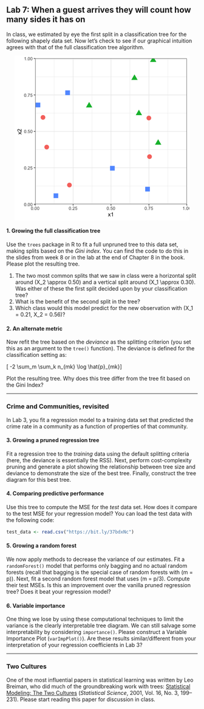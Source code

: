 
## Lab 7: When a guest arrives they will count how many sides it has on

In class, we estimated by eye the first split in a classification tree
for the following shapely data set. Now let’s check to see if our
graphical intuition agrees with that of the full classification tree
algorithm.

<img src="lab-07_files/figure-gfm/unnamed-chunk-1-1.png" style="display: block; margin: auto;" />

#### 1\. Growing the full classification tree

Use the `trees` package in R to fit a full unpruned tree to this data
set, making splits based on the *Gini index*. You can find the code to
do this in the slides from week 8 or in the lab at the end of Chapter 8
in the book. Please plot the resulting tree.

1.  The two most common splits that we saw in class were a horizontal
    split around \(X_2 \approx 0.50\) and a vertical split around
    \(X_1 \approx 0.30\). Was either of these the first split decided
    upon by your classification tree?
2.  What is the benefit of the second split in the tree?
3.  Which class would this model predict for the new observation with
    \(X_1 = 0.21, X_2 = 0.56\)?

#### 2\. An alternate metric

Now refit the tree based on the *deviance* as the splitting criterion
(you set this as an argument to the `tree()` function). The deviance is
defined for the classification setting as:

\[ -2 \sum_m \sum_k n_{mk} \log \hat{p}_{mk}\]

Plot the resulting tree. Why does this tree differ from the tree fit
based on the Gini Index?

-----

### Crime and Communities, revisited

In Lab 3, you fit a regression model to a training data set that
predicted the crime rate in a community as a function of properties of
that community.

#### 3\. Growing a pruned regression tree

Fit a regression tree to the *training* data using the default splitting
criteria (here, the deviance is essentially the RSS). Next, perform
cost-complexity pruning and generate a plot showing the relationship
between tree size and deviance to demonstrate the size of the best tree.
Finally, construct the tree diagram for this best tree.

#### 4\. Comparing predictive performance

Use this tree to compute the MSE for the *test* data set. How does it
compare to the test MSE for your regression model? You can load the test
data with the following code:

``` r
test_data <- read.csv("https://bit.ly/37bdxNc")
```

#### 5\. Growing a random forest

We now apply methods to decrease the variance of our estimates. Fit a
`randomForest()` model that performs only bagging and no actual random
forests (recall that bagging is the special case of random forests with
\(m = p\)). Next, fit a second random forest model that uses
\(m = p/3\). Compute their test MSEs. Is this an improvement over the
vanilla pruned regression tree? Does it beat your regression model?

#### 6\. Variable importance

One thing we lose by using these computational techniques to limit the
variance is the clearly interpretable tree diagram. We can still salvage
some interpretability by considering `importance()`. Please construct a
Variable Importance Plot (`varImpPlot()`). Are these results
similar/different from your interpretation of your regression
coefficients in Lab 3?

-----

### Two Cultures

One of the most influential papers in statistical learning was written
by Leo Breiman, who did much of the groundbreaking work with trees:
[Statistical Modeling: The Two
Cultures](http://projecteuclid.org/download/pdf_1/euclid.ss/1009213726)
(*Statistical Science*, 2001, Vol. 16, No. 3, 199–231). Please start
reading this paper for discussion in class.
